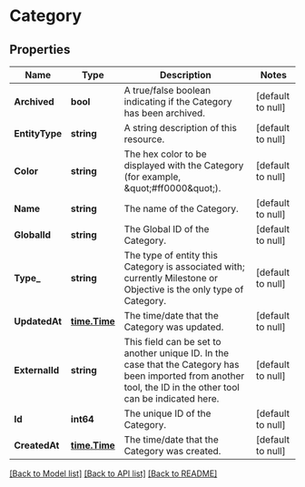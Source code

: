 # Category

## Properties
Name | Type | Description | Notes
------------ | ------------- | ------------- | -------------
**Archived** | **bool** | A true/false boolean indicating if the Category has been archived. | [default to null]
**EntityType** | **string** | A string description of this resource. | [default to null]
**Color** | **string** | The hex color to be displayed with the Category (for example, \&quot;#ff0000\&quot;). | [default to null]
**Name** | **string** | The name of the Category. | [default to null]
**GlobalId** | **string** | The Global ID of the Category. | [default to null]
**Type_** | **string** | The type of entity this Category is associated with; currently Milestone or Objective is the only type of Category. | [default to null]
**UpdatedAt** | [**time.Time**](time.Time.md) | The time/date that the Category was updated. | [default to null]
**ExternalId** | **string** | This field can be set to another unique ID. In the case that the Category has been imported from another tool, the ID in the other tool can be indicated here. | [default to null]
**Id** | **int64** | The unique ID of the Category. | [default to null]
**CreatedAt** | [**time.Time**](time.Time.md) | The time/date that the Category was created. | [default to null]

[[Back to Model list]](../README.md#documentation-for-models) [[Back to API list]](../README.md#documentation-for-api-endpoints) [[Back to README]](../README.md)


